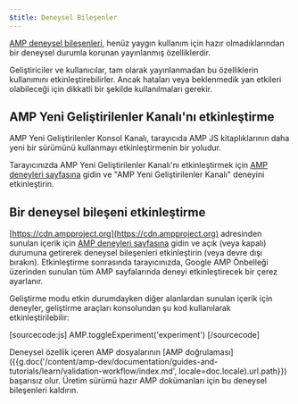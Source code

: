 ```yaml
---
$title: Deneysel Bileşenler
---
```


[AMP deneysel bileşenleri](https://github.com/ampproject/amphtml/tree/master/tools/experiments), henüz yaygın kullanım için hazır olmadıklarından bir deneysel durumla korunan yayınlanmış özelliklerdir.

Geliştiriciler ve kullanıcılar, tam olarak yayınlanmadan bu özelliklerin kullanımını etkinleştirebilirler.
Ancak hataları veya beklenmedik yan etkileri olabileceği için dikkatli bir şekilde kullanılmaları gerekir.

## AMP Yeni Geliştirilenler Kanalı'nı etkinleştirme

AMP Yeni Geliştirilenler Konsol Kanalı, tarayıcıda AMP JS kitaplıklarının daha yeni bir sürümünü kullanmayı etkinleştirmenin bir yoludur.

Tarayıcınızda AMP Yeni Geliştirilenler Kanalı'nı etkinleştirmek için [AMP deneyleri sayfasına](https://cdn.ampproject.org/experiments.html) gidin ve "AMP Yeni Geliştirilenler Kanalı" deneyini etkinleştirin.

## Bir deneysel bileşeni etkinleştirme

[https://cdn.ampproject.org](https://cdn.ampproject.org) adresinden sunulan içerik için [AMP deneyleri sayfasına](https://cdn.ampproject.org/experiments.html) gidin ve açık (veya kapalı) durumuna getirerek deneysel bileşenleri etkinleştirin (veya devre dışı bırakın). Etkinleştirme sonrasında tarayıcınızda, Google AMP Önbelleği üzerinden sunulan tüm AMP sayfalarında deneyi etkinleştirecek bir çerez ayarlanır.

Geliştirme modu etkin durumdayken diğer alanlardan sunulan içerik için deneyler, geliştirme araçları konsolundan şu kod kullanılarak etkinleştirilebilir:

[sourcecode:js]
AMP.toggleExperiment('experiment')
[/sourcecode]

Deneysel özellik içeren AMP dosyalarının [AMP doğrulaması]({{g.doc('/content/amp-dev/documentation/guides-and-tutorials/learn/validation-workflow/index.md', locale=doc.locale).url.path}}) başarısız olur.
Üretim sürümü hazır AMP dokümanları için bu deneysel bileşenleri kaldırın.

